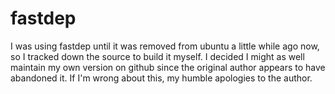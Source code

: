 # fastdep

I was using fastdep until it was removed from ubuntu a little while ago now, 
so I tracked down the source to build it myself.  I decided I might as 
well maintain my own version on github since the original author appears
to have abandoned it.  If I'm wrong about this, my humble apologies to
the author.

